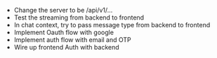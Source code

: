 - Change the server to be /api/v1/...
- Test the streaming from backend to frontend
- In chat context, try to pass message type from backend to frontend
- Implement Oauth flow with google
- Implement auth flow with email and OTP
- Wire up frontend Auth with backend
